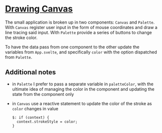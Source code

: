 # [Drawing Canvas](https://svelte.dev/repl/434e0b14546747688401e8808c060a23?version=3.47.0)

The small application is broken up in two components: `Canvas` and `Palette`. With `Canvas` register user input in the form of mouse coordinates and draw a line tracing said input. With `Palette` provide a series of buttons to change the stroke color.

To have the data pass from one component to the other update the variables from `App.svelte`, and specifically `color` with the option dispatched from `Palette`.

## Additional notes

- in `Palette` I prefer to pass a separate variable in `paletteColor`, with the ultimate idea of managing the color in the component and updating the state from the component only

- in `Canvas` use a reactive statement to update the color of the stroke as `color` changes in value

  ```svelte
  $: if (context) {
    context.strokeStyle = color;
  }
  ```
